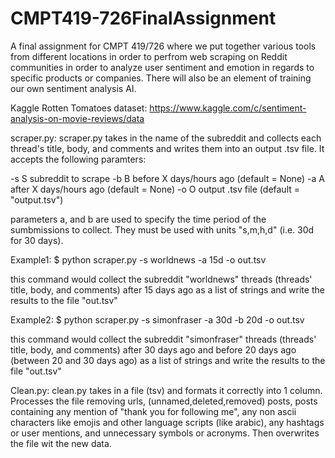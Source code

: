 # CMPT419-726FinalAssignment
A final assignment for CMPT 419/726 where we put together various tools from different locations in order to perfrom web scraping on Reddit communities in order to analyze user sentiment and emotion in regards to specific products or companies. There will also be an element of training our own sentiment analysis AI. 


Kaggle Rotten Tomatoes dataset: https://www.kaggle.com/c/sentiment-analysis-on-movie-reviews/data

scraper.py:
scraper.py takes in the name of the subreddit and collects each thread's title, body, and comments and writes them into an output .tsv file. It accepts the following paramters: 

  -s S        subreddit to scrape
  -b B        before X days/hours ago (default = None)
  -a A        after X days/hours ago (default = None)
  -o O        output .tsv file (default = "output.tsv") 

parameters a, and b are used to specify the time period of the sumbmissions to collect. They must be used with units "s,m,h,d" (i.e. 30d for 30 days).

Example1: $ python scraper.py -s worldnews -a 15d -o out.tsv

this command would collect the subreddit "worldnews" threads (threads' title, body, and comments) after 15 days ago as a list of strings and write the results to the file "out.tsv"

Example2: $ python scraper.py -s simonfraser -a 30d -b 20d -o out.tsv

this command would collect the subreddit "simonfraser" threads (threads' title, body, and comments) after 30 days ago and before 20 days ago (between 20 and 30 days ago) as a list of strings and write the results to the file "out.tsv"

Clean.py: 
clean.py takes in a file (tsv) and formats it correctly into 1 column. Processes the file removing urls, (unnamed,deleted,removed) posts, posts containing any mention of "thank you for following me", any non ascii characters like emojis and other language scripts (like arabic), any hashtags or user mentions, and unnecessary symbols or acronyms. 
Then overwrites the file wit the new data. 
